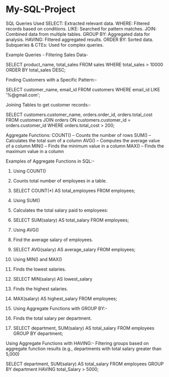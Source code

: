 # My-SQL-Project
SQL Queries Used
SELECT: Extracted relevant data.
WHERE: Filtered records based on conditions.
LIKE: Searched for pattern matches.
JOIN: Combined data from multiple tables.
GROUP BY: Aggregated data for analysis.
HAVING: Filtered aggregated results.
ORDER BY: Sorted data.
Subqueries & CTEs: Used for complex queries.

Example Queries -
Filtering Sales Data-

SELECT product_name, total_sales
FROM sales
WHERE total_sales > 10000
ORDER BY total_sales DESC;

Finding Customers with a Specific Pattern:-

SELECT customer_name, email_id
FROM customers
WHERE email_id LIKE '%@gmail.com';


Joining Tables to get customer records:-

SELECT customers.customer_name, orders.order_id, orders.total_cost
FROM customers
JOIN orders ON 
customers.customer_id = orders.customer_id
WHERE orders.total_cost > 200;

 Aggregate Functions:
COUNT() – Counts the number of rows
SUM() – Calculates the total sum of a column
AVG() – Computes the average value of a column
MIN() – Finds the minimum value in a column
MAX() – Finds the maximum value in a column


Examples of Aggregate Functions in SQL:-
1. Using COUNT()
2. Counts  total number of employees in a table.

3. SELECT COUNT(*) AS total_employees FROM employees;

4.  Using SUM()
5.  Calculates the total salary paid to employees:
6.  SELECT SUM(salary) AS total_salary FROM employees;

7. Using AVG()
8. Find the average salary of employees.
9. SELECT AVG(salary) AS average_salary FROM employees;

10. Using MIN() and MAX()
11. Finds the lowest salaries.

12.  SELECT MIN(salary) AS lowest_salary
  
13.   Finds the highest salaries.

14. MAX(salary) AS highest_salary FROM employees;

15. Using Aggregate Functions with GROUP BY:-
16. Finds the total salary per department.


17. SELECT department, SUM(salary) AS total_salary
FROM employees
GROUP BY department;

 Using Aggregate Functions with HAVING:-
 Filtering groups based on aggregate function results (e.g., departments with total salary greater than 5,000)

 SELECT department, SUM(salary) AS total_salary
FROM employees
GROUP BY department
HAVING total_Salary > 5000;


 

